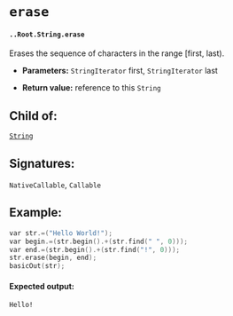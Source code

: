 # `erase`

#### `..Root.String.erase`

Erases the sequence of characters in the range [first, last).

* **Parameters:** `StringIterator` first, `StringIterator` last

* **Return value:** reference to this `String`

## Child of:

[`String`](docs..Root.String.md)

## Signatures:

`NativeCallable`, `Callable`

## Example:

```c
var str.=("Hello World!");
var begin.=(str.begin().+(str.find(" ", 0)));
var end.=(str.begin().+(str.find("!", 0)));
str.erase(begin, end);
basicOut(str);
```

#### Expected output:

    Hello!

